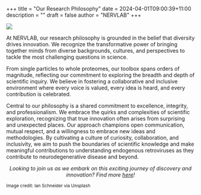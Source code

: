 +++
title = "Our Research Philosophy"
date = 2024-04-01T09:00:39+11:00
description = ""
draft = false
author = "NERVLAB"
+++

<img src="images/news/ian-schneider-TamMbr4okv4-unsplash.jpg">

At NERVLAB, our research philosophy is grounded in the belief that diversity drives innovation. We recognize the transformative power of bringing together minds from diverse backgrounds, cultures, and perspectives to tackle the most challenging questions in science. 

From single particles to whole proteomes, our toolbox spans orders of magnitude, reflecting our commitment to exploring the breadth and depth of scientific inquiry. We believe in fostering a collaborative and inclusive environment where every voice is valued, every idea is heard, and every contribution is celebrated.

Central to our philosophy is a shared commitment to excellence, integrity, and professionalism. We embrace the quirks and complexities of scientific exploration, recognizing that true innovation often arises from surprising and unexpected places. Our approach champions open communication, mutual respect, and a willingness to embrace new ideas and methodologies. By cultivating a culture of curiosity, collaboration, and inclusivity, we aim to push the boundaries of scientific knowledge and make meaningful contributions to understanding endogenous retroviruses as they contribute to neurodegenerative disease and beyond. 

<p align="center"><em>Looking to join us as we embark on this exciting journey of discovery and innovation? Find more <a href="https://www.thenervlab.org/#join">here</a>!</em></p>

<small>Image credit: Ian Schneider via Unsplash</small>
